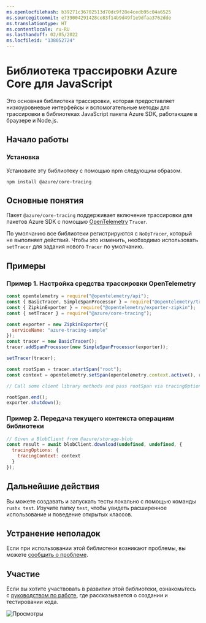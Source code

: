 ```yaml
---
ms.openlocfilehash: b39271c36702513d70dc9f28e4cedb95c04a6525
ms.sourcegitcommit: e739004291428ce83f14b9d49f1e9dfaa3762dde
ms.translationtype: HT
ms.contentlocale: ru-RU
ms.lasthandoff: 02/05/2022
ms.locfileid: "138052724"
---
```

# <a name="azure-core-tracing-library-for-javascript"></a>Библиотека трассировки Azure Core для JavaScript

Это основная библиотека трассировки, которая предоставляет низкоуровневые интерфейсы и вспомогательные методы для трассировки в библиотеках JavaScript пакета Azure SDK, работающие в браузере и Node.js.

## <a name="getting-started"></a>Начало работы

### <a name="installation"></a>Установка

Установите эту библиотеку с помощью npm следующим образом.

```
npm install @azure/core-tracing
```

## <a name="key-concepts"></a>Основные понятия

Пакет `@azure/core-tracing` поддерживает включение трассировки для пакетов Azure SDK с помощью [OpenTelemetry](https://opentelemetry.io/) `Tracer`.

По умолчанию все библиотеки регистрируются с `NoOpTracer`, который не выполняет действий.
Чтобы это изменить, необходимо использовать `setTracer` для задания нового `Tracer` по умолчанию.

## <a name="examples"></a>Примеры

### <a name="example-1---setting-an-opentelemetry-tracer"></a>Пример 1. Настройка средства трассировки OpenTelemetry

```js
const opentelemetry = require("@opentelemetry/api");
const { BasicTracer, SimpleSpanProcessor } = require("@opentelemetry/tracing");
const { ZipkinExporter } = require("@opentelemetry/exporter-zipkin");
const { setTracer } = require("@azure/core-tracing");

const exporter = new ZipkinExporter({
  serviceName: "azure-tracing-sample"
});
const tracer = new BasicTracer();
tracer.addSpanProcessor(new SimpleSpanProcessor(exporter));

setTracer(tracer);

const rootSpan = tracer.startSpan("root");
const context = opentelemetry.setSpan(opentelemetry.context.active(), rootSpan);

// Call some client library methods and pass rootSpan via tracingOptions.

rootSpan.end();
exporter.shutdown();
```

### <a name="example-2---passing-current-context-to-library-operations"></a>Пример 2. Передача текущего контекста операциям библиотеки

```js
// Given a BlobClient from @azure/storage-blob
const result = await blobClient.download(undefined, undefined, {
  tracingOptions: {
    tracingContext: context
  }
});
```

## <a name="next-steps"></a>Дальнейшие действия

Вы можете создавать и запускать тесты локально с помощью команды `rushx test`. Изучите папку `test`, чтобы увидеть расширенное использование и поведение открытых классов.

## <a name="troubleshooting"></a>Устранение неполадок

Если при использовании этой библиотеки возникают проблемы, вы можете [сообщить о проблеме](https://github.com/Azure/azure-sdk-for-js/issues/new).

## <a name="contributing"></a>Участие

Если вы хотите участвовать в развитии этой библиотеки, ознакомьтесь с [руководством по работе](https://github.com/Azure/azure-sdk-for-js/blob/main/CONTRIBUTING.md), где рассказывается о создании и тестировании кода.

![Просмотры](https://azure-sdk-impressions.azurewebsites.net/api/impressions/azure-sdk-for-js%2Fsdk%2Fcore%2Fcore-tracing%2FREADME.png)
